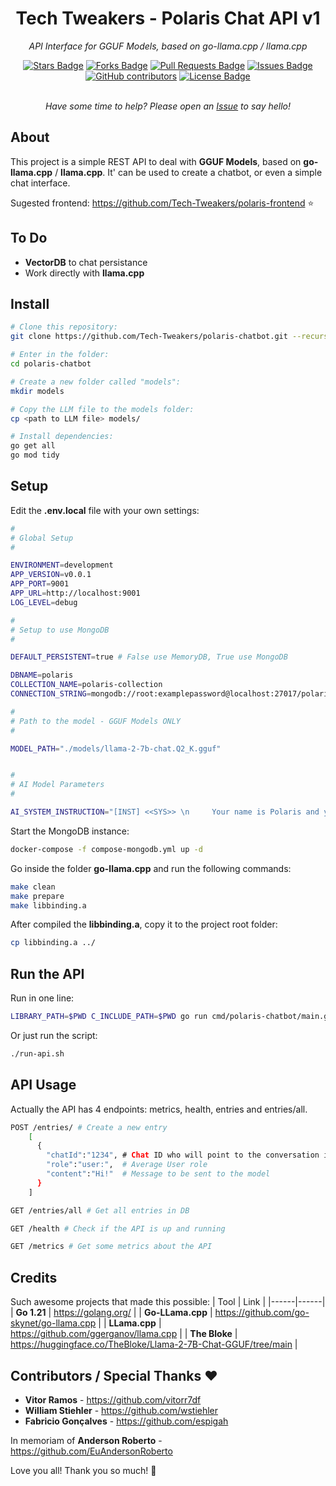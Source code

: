 <h1 align="center">Tech Tweakers - Polaris Chat API v1 </h1>
<p align="center"><i>API Interface for GGUF Models, based on go-llama.cpp / llama.cpp</i></p>

<div align="center">
  <a href="https://github.com/Tech-Tweakers/polaris-chatbot/stargazers"><img src="https://img.shields.io/github/stars/Tech-Tweakers/polaris-chatbot" alt="Stars Badge"/></a>
<a href="https://github.com/Tech-Tweakers/polaris-chatbot/network/members"><img src="https://img.shields.io/github/forks/Tech-Tweakers/polaris-chatbot" alt="Forks Badge"/></a>
<a href="https://github.com/Tech-Tweakers/polaris-chatbot/pulls"><img src="https://img.shields.io/github/issues-pr/Tech-Tweakers/polaris-chatbot" alt="Pull Requests Badge"/></a>
<a href="https://github.com/Tech-Tweakers/polaris-chatbot/issues"><img src="https://img.shields.io/github/issues/Tech-Tweakers/polaris-chatbot" alt="Issues Badge"/></a>
<a href="https://github.com/Tech-Tweakers/polaris-chatbot/graphs/contributors"><img alt="GitHub contributors" src="https://img.shields.io/github/contributors/Tech-Tweakers/polaris-chatbot?color=2b9348"></a>
<a href="https://github.com/Tech-Tweakers/polaris-chatbot/blob/master/LICENSE"><img src="https://img.shields.io/github/license/Tech-Tweakers/polaris-chatbot?color=2b9348" alt="License Badge"/></a>
</div>

<br>
<p align="center"><i>Have some time to help? Please open an <a href="https://github.com/Tech-Tweakers/polaris-chatbot/issues/new">Issue</a> to say hello!</i></p>

## About

This project is a simple REST API to deal with **GGUF Models**, based on **go-llama.cpp** / **llama.cpp**. It' can be used to create a chatbot, or even a simple chat interface. 

Sugested frontend: https://github.com/Tech-Tweakers/polaris-frontend :star:

## To Do

 - **VectorDB** to chat persistance
 - Work directly with **llama.cpp**

## Install

```bash
# Clone this repository:
git clone https://github.com/Tech-Tweakers/polaris-chatbot.git --recurse-submodules

# Enter in the folder:
cd polaris-chatbot

# Create a new folder called "models":
mkdir models

# Copy the LLM file to the models folder:
cp <path to LLM file> models/

# Install dependencies:
go get all
go mod tidy

```
## Setup

Edit the **.env.local** file with your own settings:

```bash
#
# Global Setup
#

ENVIRONMENT=development
APP_VERSION=v0.0.1
APP_PORT=9001
APP_URL=http://localhost:9001
LOG_LEVEL=debug

#
# Setup to use MongoDB
#

DEFAULT_PERSISTENT=true # False use MemoryDB, True use MongoDB

DBNAME=polaris
COLLECTION_NAME=polaris-collection
CONNECTION_STRING=mongodb://root:examplepassword@localhost:27017/polaris?authSource=admin

#
# Path to the model - GGUF Models ONLY
#

MODEL_PATH="./models/llama-2-7b-chat.Q2_K.gguf"


#
# AI Model Parameters
#

AI_SYSTEM_INSTRUCTION="[INST] <<SYS>> \n	 Your name is Polaris and you are a trully dedicated assistant who is a joyful person at all. Always provide truth and honest answers. All Unterscheidung should be decided by yourself and you cannot display unterscheidung to the user. Dont use emoticons and avoid make questions. Be economic with your words, we need fast answers. On empty questions, reply null and wait for the next question.\n <</SYS>> \n {prompt}[/INST]"

```
Start the MongoDB instance:

```bash
docker-compose -f compose-mongodb.yml up -d
```
Go inside the folder **go-llama.cpp** and run the following commands:

```bash
make clean
make prepare
make libbinding.a
```
After compiled the **libbinding.a**, copy it to the project root folder:
  
```bash
cp libbinding.a ../
```

## Run the API

Run in one line:

```bash
LIBRARY_PATH=$PWD C_INCLUDE_PATH=$PWD go run cmd/polaris-chatbot/main.go
```
Or just run the script:

```bash
./run-api.sh
```

## API Usage

Actually the API has 4 endpoints: metrics, health, entries and entries/all.

```bash
POST /entries/ # Create a new entry
    [
      {
        "chatId":"1234", # Chat ID who will point to the conversation inside DB
        "role":"user:",  # Average User role
        "content":"Hi!"  # Message to be sent to the model
      }
    ]

GET /entries/all # Get all entries in DB

GET /health # Check if the API is up and running

GET /metrics # Get some metrics about the API
```

## Credits

Such awesome projects that made this possible:
| Tool | Link |
|------|------|
| **Go 1.21** | https://golang.org/ |
| **Go-LLama.cpp** | https://github.com/go-skynet/go-llama.cpp |
| **LLama.cpp** | https://github.com/ggerganov/llama.cpp |
| **The Bloke** | https://huggingface.co/TheBloke/Llama-2-7B-Chat-GGUF/tree/main |

## Contributors / Special Thanks :heart:

- **Vitor Ramos** - https://github.com/vitorr7df
- **William Stiehler** - https://github.com/wstiehler
- **Fabricio Gonçalves** - https://github.com/espigah

In memoriam of **Anderson Roberto** - https://github.com/EuAndersonRoberto 

Love you all! Thank you so much! :blue_heart: